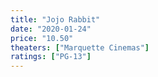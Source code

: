 ```yaml
---
title: "Jojo Rabbit"
date: "2020-01-24"
price: "10.50"
theaters: ["Marquette Cinemas"]
ratings: ["PG-13"]
---
```

